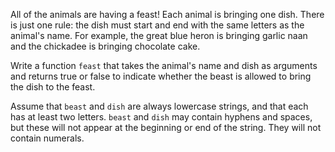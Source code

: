 All of the animals are having a feast! Each animal is bringing one dish. There is just one rule: the dish must start and
end with the same letters as the animal's name. For example, the great blue heron is bringing garlic naan and the
chickadee is bringing chocolate cake.

Write a function `feast` that takes the animal's name and dish as arguments and returns true or false to indicate
whether the beast is allowed to bring the dish to the feast.

Assume that `beast` and `dish` are always lowercase strings, and that each has at least two letters. `beast` and `dish`
may contain hyphens and spaces, but these will not appear at the beginning or end of the string. They will not contain
numerals.

